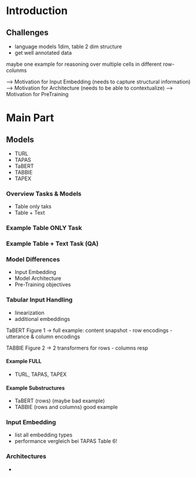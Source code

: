 # Introduction
## Challenges
- language models 1dim, table 2 dim structure
- get well annotated data

maybe one example for reasoning over multiple cells in different row-colunms

--> Motivation for Input Embedding (needs to capture structural information)
--> Motivation for Architecture (needs to be able to contextualize)
--> Motivation for PreTraining

# Main Part

## Models
- TURL
- TAPAS
- TaBERT
- TABBIE
- TAPEX 

### Overview Tasks & Models
- Table only taks
- Table + Text

### Example Table ONLY Task

### Example Table + Text Task (QA)

### Model Differences
- Input Embedding
- Model Architecture
- Pre-Training objectives

### Tabular Input Handling
- linearization
- additional embeddings

TaBERT Figure 1 -> full example: content snapshot - row encodings - utterance & column encodings

TABBIE Figure 2 -> 2 transformers for rows - columns resp

#### Example FULL 
- TURL, TAPAS, TAPEX

#### Example Substructures
- TaBERT (rows) (maybe bad example)
- TABBIE (rows and columns) good example

### Input Embedding
- list all embedding types
- performance vergleich bei TAPAS Table 6!

### Architectures
- 
